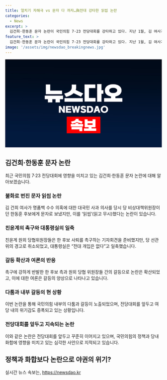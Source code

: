 ```yaml
---
title: 얼치기 자해극 vs 문자 다 까자…與전대 강타한 읽씹 논란
categories:
  - News
excerpt: >
  김건희·한동훈 문자 논란이 국민의힘 7·23 전당대회를 강타하고 있다. 지난 1월, 김 여사가 명품백 수수 의혹에 대한 대국민 사과를 한동훈 후보에게 문자로 보냈지만, 읽씹 논란이 터졌다. 이에 친윤계와 원희룡 후보 측이 사퇴를 요구하며 공세를 펼치고, 대통령실도 관련 개입 부인했다. 논란은 확산하며 당 내 갈등이 심화되고 있다.
feature_text: >
  김건희·한동훈 문자 논란이 국민의힘 7·23 전당대회를 강타하고 있다. 지난 1월, 김 여사가 명품백 수수 의혹에 대한 대국민 사과를 한동훈 후보에게 문자로 보냈지만, 읽씹 논란이 터졌다. 이에 친윤계와 원희룡 후보 측이 사퇴를 요구하며 공세를 펼치고, 대통령실도 관련 개입 부인했다. 논란은 확산하며 당 내 갈등이 심화되고 있다.
image: '/assets/img/newsdao_breakingnews.jpg'
---
```


<p><img src="/assets/img/newsdao_breakingnews.jpg" alt="koreaapp 속보" /></p>

<h2 data-ke-size="size26">김건희·한동훈 문자 논란</h2>

<p data-ke-size="size16">최근 국민의힘 7·23 전당대회에 영향을 미치고 있는 김건희·한동훈 문자 논란에 대해 알아보겠습니다.</p>

<h3>불화로 번진 문자 읽씹 논란</h3>

<p data-ke-size="size16">김 건희 여사가 명품백 수수 의혹에 대한 대국민 사과 의사를 당시 당 비상대책위원장이던 한동훈 후보에게 문자로 보냈지만, 이를 ‘읽씹’(읽고 무시)했다는 논란이 있습니다.</p>

<h3>친윤계의 촉구와 대통령실의 일축</h3>

<p data-ke-size="size16">친윤계 원외 당협위원장들은 한 후보 사퇴를 촉구하는 기자회견을 준비했지만, 당 선관위의 경고로 취소되었고, 대통령실은 “전대 개입은 없다”고 일축했습니다.</p>

<h3>갈등 확산과 여론의 반응</h3>

<p data-ke-size="size16">촉구에 강하게 반발한 한 후보 측과 원외 당협 위원장들 간의 갈등으로 논란은 확산되었고, 이에 대한 여론은 갈등의 양상으로 나타나고 있습니다.</p>

<h3>다툼과 내부 갈등의 현 상황</h3>

<p data-ke-size="size16">이번 논란을 통해 국민의힘 내부의 다툼과 갈등이 노출되었으며, 전당대회를 앞두고 여당 내의 위기감도 증폭되고 있는 상황입니다.</p>

<h3>전당대회를 앞두고 지속되는 논란</h3>

<p data-ke-size="size16">이와 같은 논란은 전당대회를 앞두고 꾸준히 이어지고 있으며, 국민의힘의 정책과 당내 화합에 영향을 미치고 있는 심각한 사안으로 지적되고 있습니다.</p>

<h2 data-ke-size="size26">정책과 화합보다 논란으로 야권의 위기?</h2>
실시간 뉴스 속보는, <a href="https://newsdao.kr" rel="dofollow">https://newsdao.kr</a>


